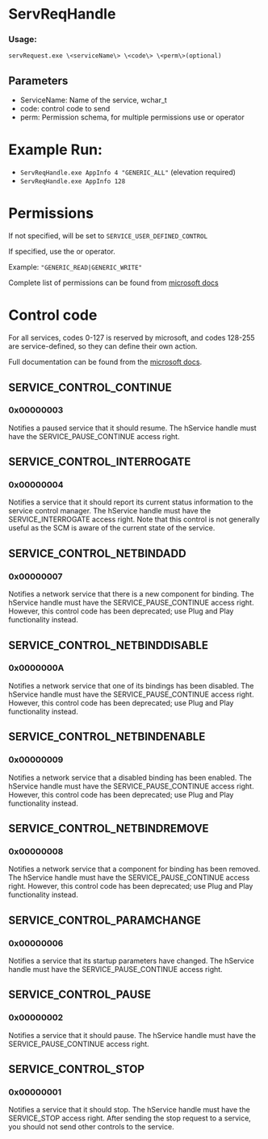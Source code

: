 # ServReqHandle
 
### Usage:
 `servRequest.exe \<serviceName\> \<code\> \<perm\>(optional)`
 
 ## Parameters
 - ServiceName: Name of the service, wchar_t
 - code: control code to send
 - perm: Permission schema, for multiple permissions use or operator
 # Example Run:
 
- `ServReqHandle.exe AppInfo 4 "GENERIC_ALL"` (elevation required)
- `ServReqHandle.exe AppInfo 128`
 
  
# Permissions
If not specified, will be set to `SERVICE_USER_DEFINED_CONTROL`

If specified, use the or operator.

Example: `"GENERIC_READ|GENERIC_WRITE"`

Complete list of permissions can be found from [microsoft docs](https://docs.microsoft.com/en-us/windows/win32/services/service-security-and-access-rights)

# Control code

For all services, codes 0-127 is reserved by microsoft, and codes 128-255 are service-defined, so they can define their own action.

Full documentation can be found from the [microsoft docs](https://docs.microsoft.com/en-us/windows/win32/api/winsvc/nf-winsvc-controlservice).

## SERVICE_CONTROL_CONTINUE
### 0x00000003
Notifies a paused service that it should resume. The hService handle must have the SERVICE_PAUSE_CONTINUE access right.

## SERVICE_CONTROL_INTERROGATE
### 0x00000004
Notifies a service that it should report its current status information to the service control manager. The hService handle must have the SERVICE_INTERROGATE access right.
Note that this control is not generally useful as the SCM is aware of the current state of the service.

## SERVICE_CONTROL_NETBINDADD
### 0x00000007
Notifies a network service that there is a new component for binding. The hService handle must have the SERVICE_PAUSE_CONTINUE access right. However, this control code has been deprecated; use Plug and Play functionality instead.

## SERVICE_CONTROL_NETBINDDISABLE
### 0x0000000A
Notifies a network service that one of its bindings has been disabled. The hService handle must have the SERVICE_PAUSE_CONTINUE access right. However, this control code has been deprecated; use Plug and Play functionality instead.

## SERVICE_CONTROL_NETBINDENABLE
### 0x00000009
Notifies a network service that a disabled binding has been enabled. The hService handle must have the SERVICE_PAUSE_CONTINUE access right. However, this control code has been deprecated; use Plug and Play functionality instead.

## SERVICE_CONTROL_NETBINDREMOVE
### 0x00000008
Notifies a network service that a component for binding has been removed. The hService handle must have the SERVICE_PAUSE_CONTINUE access right. However, this control code has been deprecated; use Plug and Play functionality instead.

## SERVICE_CONTROL_PARAMCHANGE
### 0x00000006
Notifies a service that its startup parameters have changed. The hService handle must have the SERVICE_PAUSE_CONTINUE access right.

## SERVICE_CONTROL_PAUSE
### 0x00000002
Notifies a service that it should pause. The hService handle must have the SERVICE_PAUSE_CONTINUE access right.

## SERVICE_CONTROL_STOP
### 0x00000001
Notifies a service that it should stop. The hService handle must have the SERVICE_STOP access right.
After sending the stop request to a service, you should not send other controls to the service.

 
